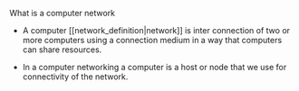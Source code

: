 
What is a computer network


-   A computer [[network_definition|network]] is inter connection of two or more computers using a connection medium in a way that computers can share resources.


-   In a computer networking a computer is a host or node that we use for connectivity of the network.
